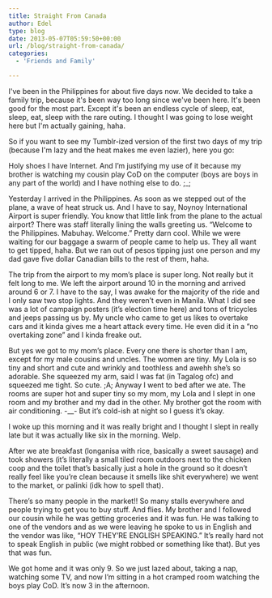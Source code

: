 ```yaml
---
title: Straight From Canada
author: Edel
type: blog
date: 2013-05-07T05:59:50+00:00
url: /blog/straight-from-canada/
categories:
  - 'Friends and Family'

---
```

I've been in the Philippines for about five days now. We decided to take a family trip, because it's been way too long since we've been here. It's been good for the most part. Except it's been an endless cycle of sleep, eat, sleep, eat, sleep with the rare outing. I thought I was going to lose weight here but I'm actually gaining, haha.

So if you want to see my Tumblr-ized version of the first two days of my trip (because I'm lazy and the heat makes me even lazier), here you go:

<!--more-->

Holy shoes I have Internet. And I’m justifying my use of it because my brother is watching my cousin play CoD on the computer (boys are boys in any part of the world) and I have nothing else to do. ;_;

Yesterday I arrived in the Philippines. As soon as we stepped out of the plane, a wave of heat struck us. And I have to say, Noynoy International Airport is super friendly. You know that little link from the plane to the actual airport? There was staff literally lining the walls greeting us. “Welcome to the Philippines. Mabuhay. Welcome.” Pretty darn cool. While we were waiting for our baggage a swarm of people came to help us. They all want to get tipped, haha. But we ran out of pesos tipping just one person and my dad gave five dollar Canadian bills to the rest of them, haha.

The trip from the airport to my mom’s place is super long. Not really but it felt long to me. We left the airport around 10 in the morning and arrived around 6 or 7. I have to the say, I was awake for the majority of the ride and I only saw two stop lights. And they weren’t even in Manila. What I did see was a lot of campaign posters (it’s election time here) and tons of tricycles and jeeps passing us by. My uncle who came to get us likes to overtake cars and it kinda gives me a heart attack every time. He even did it in a “no overtaking zone” and I kinda freake out.
  
But yes we got to my mom’s place. Every one there is shorter than I am, except for my male cousins and uncles. The women are tiny. My Lola is so tiny and short and cute and wrinkly and toothless and awehh she’s so adorable. She squeezed my arm, said I was fat (in Tagalog ofc) and squeezed me tight. So cute. ;A; Anyway I went to bed after we ate. The rooms are super hot and super tiny so my mom, my Lola and I slept in one room and my brother and my dad in the other. My brother got the room with air conditioning. -__- But it’s cold-ish at night so I guess it’s okay.
  
I woke up this morning and it was really bright and I thought I slept in really late but it was actually like six in the morning. Welp.

After we ate breakfast (longanisa with rice, basically a sweet sausage) and took showers (it’s literally a small tiled room outdoors next to the chicken coop and the toilet that’s basically just a hole in the ground so it doesn’t really feel like you’re clean because it smells like shit everywhere) we went to the market, or palinki (idk how to spell that).

There’s so many people in the market!! So many stalls everywhere and people trying to get you to buy stuff. And flies. My brother and I followed our cousin while he was getting groceries and it was fun. He was talking to one of the vendors and as we were leaving he spoke to us in English and the vendor was like, “HOY THEY’RE ENGLISH SPEAKING.” It’s really hard not to speak English in public (we might robbed or something like that). But yes that was fun.

We got home and it was only 9. So we just lazed about, taking a nap, watching some TV, and now I’m sitting in a hot cramped room watching the boys play CoD. It’s now 3 in the afternoon.


